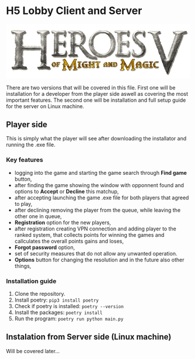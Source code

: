 # H5 Lobby Client and Server
![H5 Lobby Logo](https://raw.githubusercontent.com/Kaczk0vsky/H5_Lobby/main/resources/logo.png?raw=true)

There are two versions that will be covered in this file. First one will be installation for a developer from the player side aswell as covering the most important features. The second one will be installation and full setup guide for the server on Linux machine.
## Player side
This is simply what the player will see after downloading the installator and running the .exe file.
### Key features
- logging into the game and starting the game search through **Find game** button,
- after finding the game showing the window with opponnent found and options to **Accept** or **Decline** this matchup,
- after accepting launching the game .exe file for both players that agreed to play,
- after declining removing the player from the queue, while leaving the other one in queue,
- **Registration** option for the new players,
- after registration creating VPN connection and adding player to the ranked system, that collects points for winning the games and callculates the overall points gains and loses,
- **Forgot password** option,
- set of security measures that do not allow any unwanted operation.
- **Options** button for changing the resolution and in the future also other things,

### Installation guide
1. Clone the repository.
2. Install poetry:
`pip3 install poetry`
3. Check if poetry is installed:
`poetry --version`
4. Install the packages:
`poetry install`
5. Run the program:
`poetry run python main.py`

## Instalation from Server side (Linux machine)
Will be covered later...
